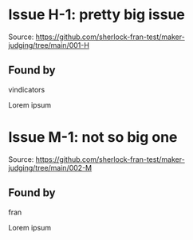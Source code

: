 # Issue H-1: pretty big issue 

Source: https://github.com/sherlock-fran-test/maker-judging/tree/main/001-H 

## Found by 
vindicators

Lorem ipsum

# Issue M-1: not so big one 

Source: https://github.com/sherlock-fran-test/maker-judging/tree/main/002-M 

## Found by 
fran

Lorem ipsum

